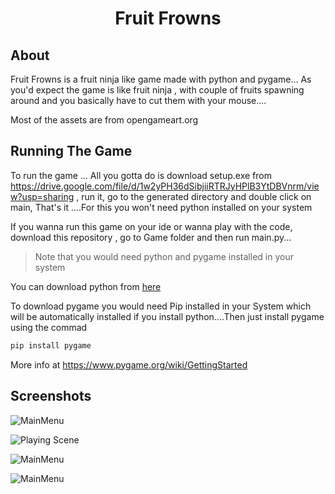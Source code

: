 <h1 align="center">
  Fruit Frowns
</h1>

## About

Fruit Frowns is a fruit ninja like game made with python and pygame...
As you'd expect the game is like fruit ninja , with couple of fruits spawning around and you basically have to cut them with your mouse....

Most of the assets are from opengameart.org

## Running The Game

To run the game ... All you gotta do is download setup.exe from https://drive.google.com/file/d/1w2yPH36dSibjiiRTRJyHPlB3YtDBVnrm/view?usp=sharing , run it, go to the generated directory and double click on main, That's it ....For this you won't need python installed on your system

If you wanna run this game on your ide or wanna play with the code, download this repository , go to Game folder and then run main.py...

> Note that you would need python and pygame installed in your system

You can download python from [here](https://www.python.org/downloads/)

To download pygame you would need Pip installed in your System which will be automatically installed if you install python....Then just install pygame using the commad

```bash
pip install pygame
```

More info at https://www.pygame.org/wiki/GettingStarted

## Screenshots

![MainMenu](https://github.com/grapeJUICE1/Fruit-Frowns/blob/master/ScreenShots/MainMenu.PNG?raw=true)

![Playing Scene](https://github.com/grapeJUICE1/Fruit-Frowns/blob/master/ScreenShots/Playing_1.PNG?raw=true)

![MainMenu](https://github.com/grapeJUICE1/Fruit-Frowns/blob/master/ScreenShots/About.PNG?raw=true)

![MainMenu](https://github.com/grapeJUICE1/Fruit-Frowns/blob/master/ScreenShots/GameOver.PNG?raw=true)
